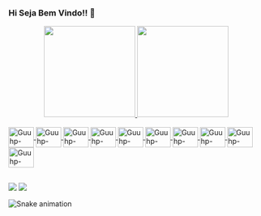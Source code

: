 ### Hi Seja Bem Vindo!! 👋
<!-- BARRA DE STATUS-->
<div align="center">
  <a href="https://github.com/Guuhp">
  <img height="180em" src="https://github-readme-stats.vercel.app/api?username=Guuhp&show_icons=true&theme=aura&include_all_commits=true&count_private=true"/>
   <!--<img height="160em" src="https://github-readme-streak-stats.herokuapp.com/?user=Guuhp&theme=aura&hide_border=false"/>-->
  <img height="180em" src="https://github-readme-stats.vercel.app/api/top-langs/?username=Guuhp&layout=compact&langs_count=7&theme=aura"/>
</div>
  
<!-- LINGUAGENS QUE USO--> 
<div style="display: inline_block"><br>
  <img align="center" alt="Guuhp-Java" height="40" width="50" src="https://cdn.jsdelivr.net/gh/devicons/devicon/icons/java/java-original.svg" />
  <img align="center" alt="Guuhp-python" height="40" width="50" src="https://cdn.jsdelivr.net/gh/devicons/devicon/icons/python/python-original.svg"" />
  <img align="center" alt="Guuhp-Javascript" height="40" width="50" src="https://cdn.jsdelivr.net/gh/devicons/devicon/icons/javascript/javascript-original.svg" />
  <img align="center" alt="Guuhp-typescript" height="40" width="50" src="https://cdn.jsdelivr.net/gh/devicons/devicon/icons/typescript/typescript-original.svg" />
  <img align="center" alt="Guuhp-angular" height="40" width="50" src="https://cdn.jsdelivr.net/gh/devicons/devicon/icons/angularjs/angularjs-original.svg" />
  <img align="center" alt="Guuhp-nestjs" height="40" width="50" src="https://cdn.jsdelivr.net/gh/devicons/devicon/icons/nestjs/nestjs-plain.svg" />
  <img align="center" alt="Guuhp-flask" height="40" width="50" src="https://cdn.jsdelivr.net/gh/devicons/devicon/icons/flask/flask-original.svg" />
 
  <img align="center" alt="Guuhp-docker" height="40" width="50" src="https://cdn.jsdelivr.net/gh/devicons/devicon/icons/docker/docker-original.svg" />
                                                                                                                                                   
  <img align="center" alt="Guuhp-spring" height="40" width="50" src="https://cdn.jsdelivr.net/gh/devicons/devicon/icons/spring/spring-original.svg" />
                                                                                                                                                   
  <img align="center" alt="Guuhp-mysql" height="40" width="50" src="https://cdn.jsdelivr.net/gh/devicons/devicon/icons/mysql/mysql-original-wordmark.svg" />
                                                                                                                                 
</div>
  
  ##
 
<!-- REDES SOCIAIS -->
<div> 

  <a href="mailto:lg645471@gmail.com" target="_blank"><img src="https://img.shields.io/badge/-Gmail-%23333?style=for-the-badge&logo=gmail&logoColor=white" target="_blank"></a>
  <a href="https://www.linkedin.com/in/luiz-gustavo-26a3b1161" target="_blank"><img src="https://img.shields.io/badge/-LinkedIn-%230077B5?style=for-the-badge&logo=linkedin&logoColor=white" target="_blank"></a> 

  
<!-- Cobrinha-->
 ![Snake animation](https://github.com/Guuhp/Guuhp/blob/output/github-contribution-grid-snake.svg)
  </div>

